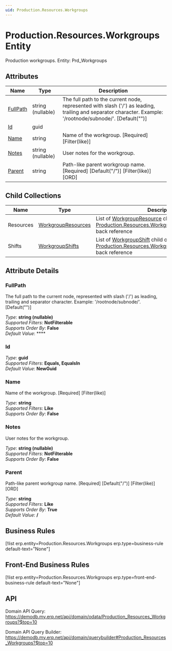 ```yaml
---
uid: Production.Resources.Workgroups
---
```

# Production.Resources.Workgroups Entity

Production workgroups. Entity: Prd_Workgroups

## Attributes

| Name | Type | Description |
| ---- | ---- | --- |
| [FullPath](Production.Resources.Workgroups.md#fullpath) | string (nullable) | The full path to the current node, represented with slash ('/') as leading, trailing and separator character. Example: '/rootnode/subnode/'. [Default("")] 
| [Id](Production.Resources.Workgroups.md#id) | guid |  
| [Name](Production.Resources.Workgroups.md#name) | string | Name of the workgroup. [Required] [Filter(like)] 
| [Notes](Production.Resources.Workgroups.md#notes) | string (nullable) | User notes for the workgroup. 
| [Parent](Production.Resources.Workgroups.md#parent) | string | Path-like parent workgroup name. [Required] [Default("/")] [Filter(like)] [ORD] 

## Child Collections

| Name | Type | Description |
| ---- | ---- | --- |
| Resources | [WorkgroupResources](Production.Resources.WorkgroupResources.md) | List of [WorkgroupResource](Production.Resources.WorkgroupResources.md) child objects, based on the [Production.Resources.WorkgroupResource.Workgroup](Production.Resources.WorkgroupResources.md#workgroup) back reference 
| Shifts | [WorkgroupShifts](Production.Resources.WorkgroupShifts.md) | List of [WorkgroupShift](Production.Resources.WorkgroupShifts.md) child objects, based on the [Production.Resources.WorkgroupShift.Workgroup](Production.Resources.WorkgroupShifts.md#workgroup) back reference 


## Attribute Details

### FullPath

The full path to the current node, represented with slash ('/') as leading, trailing and separator character. Example: '/rootnode/subnode/'. [Default("")]

_Type_: **string (nullable)**  
_Supported Filters_: **NotFilterable**  
_Supports Order By_: **False**  
_Default Value_: ****  

### Id

_Type_: **guid**  
_Supported Filters_: **Equals, EqualsIn**  
_Default Value_: **NewGuid**  

### Name

Name of the workgroup. [Required] [Filter(like)]

_Type_: **string**  
_Supported Filters_: **Like**  
_Supports Order By_: **False**  

### Notes

User notes for the workgroup.

_Type_: **string (nullable)**  
_Supported Filters_: **NotFilterable**  
_Supports Order By_: **False**  

### Parent

Path-like parent workgroup name. [Required] [Default("/")] [Filter(like)] [ORD]

_Type_: **string**  
_Supported Filters_: **Like**  
_Supports Order By_: **True**  
_Default Value_: **/**  



## Business Rules

[!list erp.entity=Production.Resources.Workgroups erp.type=business-rule default-text="None"]

## Front-End Business Rules

[!list erp.entity=Production.Resources.Workgroups erp.type=front-end-business-rule default-text="None"]

## API

Domain API Query:
<https://demodb.my.erp.net/api/domain/odata/Production_Resources_Workgroups?$top=10>

Domain API Query Builder:
<https://demodb.my.erp.net/api/domain/querybuilder#Production_Resources_Workgroups?$top=10>

